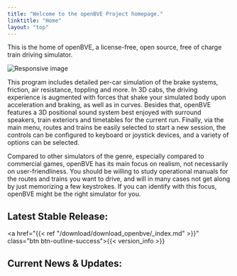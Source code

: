 ```yaml
---
title: "Welcome to the openBVE Project homepage."
linktitle: "Home"
layout: "top"
---
```


This is the home of openBVE, a license-free, open source, free of charge train driving simulator.

<img src="/images/index-screenshots.jpg" class="img-fluid" alt="Responsive image">

This program includes detailed per-car simulation of the brake systems, friction, air resistance, toppling and more. In 3D cabs, the driving experience is augmented with forces that shake your simulated body upon acceleration and braking, as well as in curves. Besides that, openBVE features a 3D positional sound system best enjoyed with surround speakers, train exteriors and timetables for the current run. Finally, via the main menu, routes and trains be easily selected to start a new session, the controls can be configured to keyboard or joystick devices, and a variety of options can be selected.

Compared to other simulators of the genre, especially compared to commercial games, openBVE has its main focus on realism, not necessarily on user-friendliness. You should be willing to study operational manuals for the routes and trains you want to drive, and will in many cases not get along by just memorizing a few keystrokes. If you can identify with this focus, openBVE might be the right simulator for you.

## Latest Stable Release:

<a href="{{< ref "/download/download_openbve/_index.md" >}}" class="btn btn-outline-success">{{< version_info >}}</a>

## Current News & Updates: